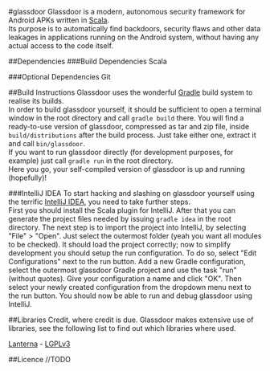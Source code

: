 #glassdoor
Glassdoor is a modern, autonomous security framework for Android APKs written in [Scala](http://scala-lang.org/).  
Its purpose is to automatically find backdoors, security flaws and other data leakages in applications running on the Android system, without having any actual access to the code itself.

##Dependencies
###Build Dependencies
Scala

###Optional Dependencies
Git 

##Build Instructions
Glassdoor uses the wonderful [Gradle](https://gradle.org/) build system to realise its builds.  
In order to build glassdoor yourself, it should be sufficient to open a terminal window in the root directory and call `gradle build` there. You will find a ready-to-use version of glassdoor, compressed as tar and zip file, inside `build/distributions` after the build process. Just take either one, extract it and call `bin/glassdoor`.  
If you want to run glassdoor directly (for development purposes, for example) just call `gradle run` in the root directory.  
Here you go, your self-compiled version of glassdoor is up and running (hopefully)!

###IntelliJ IDEA
To start hacking and slashing on glassdoor yourself using the terrific [IntelliJ IDEA](https://www.jetbrains.com/idea/), you need to take further steps.  
First you should install the Scala plugin for IntelliJ. After that you can generate the project files needed by issuing `gradle idea` in the root directory.
The next step is to import the project into IntelliJ, by selecting "File" > "Open". Just select the outermost folder (yeah you want all modules to be checked).
It should load the project correctly; now to simplify development you should setup the run configuration. To do so, select "Edit Configurations" next to the run button.
Add a new Gradle configuration, select the outermost glassdoor Gradle project and use the task "run" (without quotes). Give your configuration a name and click "OK".
Then select your newly created configuration from the dropdown menu next to the run button. You should now be able to run and debug glassdoor using IntelliJ.

##Libraries
Credit, where credit is due. Glassdoor makes extensive use of libraries, see the following list to find out which libraries where used.

[Lanterna](https://github.com/mabe02/lanterna) - [LGPLv3](https://www.gnu.org/copyleft/lesser.html)

##Licence
//TODO